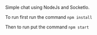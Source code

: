 Simple chat using NodeJs and SocketIo.

To run first run the command `npm install`

Then to run put the command `npm start`